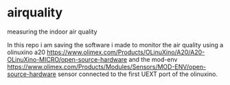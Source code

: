 # airquality
measuring the indoor air quality

In this repo i am saving the software i made to monitor the air quality using a olinuxino a20 https://www.olimex.com/Products/OLinuXino/A20/A20-OLinuXino-MICRO/open-source-hardware and the mod-env https://www.olimex.com/Products/Modules/Sensors/MOD-ENV/open-source-hardware sensor connected to the first UEXT port of the olinuxino.
